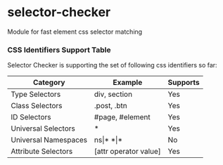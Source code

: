 # selector-checker
Module for fast element css selector matching

### CSS Identifiers Support Table

Selector Checker is supporting the set of following css identifiers so far:

Category | Example | Supports
-------- | ------- | --------
Type Selectors | div, section | Yes
Class Selectors | .post, .btn | Yes
ID Selectors | #page, #element | Yes
Universal Selectors | * | Yes
Universal Namespaces | ns\|* \*\|\* | No  
Attribute Selectors | \[attr operator value] | Yes

